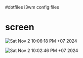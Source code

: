 #dotfiles
i3wm config files

# screen

![Sat Nov  2 10:06:18 PM +07 2024](https://github.com/user-attachments/assets/99d13bd0-36ca-4836-a1bc-48b634dee2e3)


![Sat Nov  2 10:02:46 PM +07 2024](https://github.com/user-attachments/assets/9c479fe9-4bf4-4cee-86f9-fd5d54ae4176)
